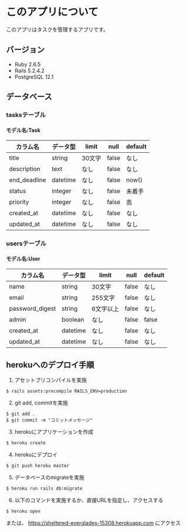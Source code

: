 # このアプリについて

このアプリはタスクを管理するアプリです。

## バージョン
  - Ruby 2.6.5
  - Rails 5.2.4.2
  - PostgreSQL 12.1

## データベース
### tasksテーブル
#### モデル名:Task

カラム名     | データ型 | limit  | null  | default
-------------|----------|--------|-------|--------
title        | string   | 30文字 | false | なし
description  | text     | なし   | false | なし
end_deadline | datetime | なし   | false | now()
status       | integer   | なし   | false | 未着手
priority     | integer  | なし   | false | 高
created_at   | datetime | なし   | false | なし
updated_at   | datetime | なし   | false | なし

### usersテーブル
#### モデル名:User

カラム名        | データ型 | limit     | null  | default
----------------|----------|-----------|-------|--------
name            | string   | 30文字    | false | なし
email           | string   | 255文字   | false | なし
password_digest | string   | 6文字以上 | false | なし
admin           | boolean  | なし      | false | false
created_at      | datetime | なし      | false | なし
updated_at      | datetime | なし      | false | なし




## herokuへのデプロイ手順

1. アセットプリコンパイルを実施
```
$ rails assets:precompile RAILS_ENV=production
```
2. git add, commitを実施
```
$ git add .
$ git commit -m "コミットメッセージ"
```
3. herokuにアプリケーションを作成
```
$ heroku create
```
4. herokuにデプロイ
```
$ git push heroku master
```
5. データベースのmigrateを実施
```
$ heroku run rails db:migrate
```
6. 以下のコマンドを実施するか、直接URLを指定し、アクセスする
```
$ heroku open
```
または、
https://sheltered-everglades-15308.herokuapp.com にアクセス
